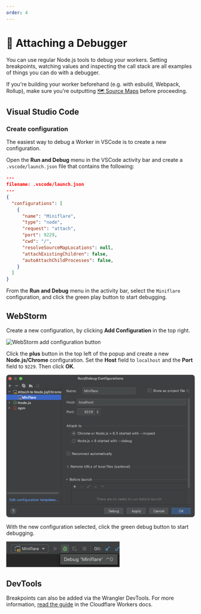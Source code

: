 ```yaml
---
order: 4
---
```


# 🐛 Attaching a Debugger

You can use regular Node.js tools to debug your workers. Setting breakpoints,
watching values and inspecting the call stack are all examples of things you can
do with a debugger.

If you're building your worker beforehand (e.g. with esbuild, Webpack, Rollup),
make sure you're outputting
[🗺 Source Maps](/developing/source-maps#outputting-source-maps) before
proceeding.

## Visual Studio Code

### Create configuration

The easiest way to debug a Worker in VSCode is to create a new configuration.

Open the **Run and Debug** menu in the VSCode activity bar and create a
`.vscode/launch.json` file that contains the following:

```json
---
filename: .vscode/launch.json
---
{
  "configurations": [
    {
      "name": "Miniflare",
      "type": "node",
      "request": "attach",
      "port": 9229,
      "cwd": "/",
      "resolveSourceMapLocations": null,
      "attachExistingChildren": false,
      "autoAttachChildProcesses": false,
    }
  ]
}
```

From the **Run and Debug** menu in the activity bar, select the `Miniflare`
configuration, and click the green play button to start debugging.

## WebStorm

Create a new configuration, by clicking **Add Configuration** in the top right.

![WebStorm add configuration button](./debugger-webstorm-node-add.png)

Click the **plus** button in the top left of the popup and create a new
**Node.js/Chrome** configuration. Set the **Host** field to `localhost` and the
**Port** field to `9229`. Then click **OK**.

![WebStorm Node.js debug configuration](./debugger-webstorm-settings.png)

With the new configuration selected, click the green debug button to start
debugging.

![WebStorm configuration debug button](./debugger-webstorm-node-run.png)

## DevTools

Breakpoints can also be added via the Wrangler DevTools. For more information,
[read the guide](https://developers.cloudflare.com/workers/observability/local-development-and-testing/#devtools)
in the Cloudflare Workers docs.
